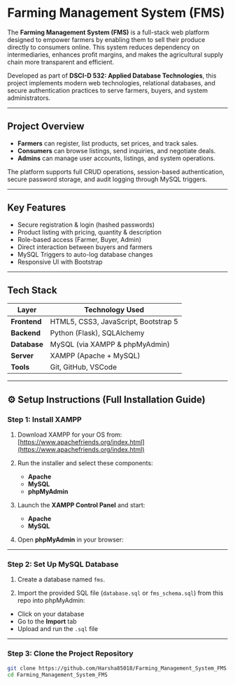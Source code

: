 #  Farming Management System (FMS)

The **Farming Management System (FMS)** is a full-stack web platform designed to empower farmers by enabling them to sell their produce directly to consumers online. This system reduces dependency on intermediaries, enhances profit margins, and makes the agricultural supply chain more transparent and efficient.

Developed as part of **DSCI-D 532: Applied Database Technologies**, this project implements modern web technologies, relational databases, and secure authentication practices to serve farmers, buyers, and system administrators.

---

##  Project Overview

-  **Farmers** can register, list products, set prices, and track sales.
-  **Consumers** can browse listings, send inquiries, and negotiate deals.
-  **Admins** can manage user accounts, listings, and system operations.

The platform supports full CRUD operations, session-based authentication, secure password storage, and audit logging through MySQL triggers.

---

##  Key Features

-  Secure registration & login (hashed passwords)
-  Product listing with pricing, quantity & description
-  Role-based access (Farmer, Buyer, Admin)
-  Direct interaction between buyers and farmers
-  MySQL Triggers to auto-log database changes
-  Responsive UI with Bootstrap

---

##  Tech Stack

| Layer         | Technology Used                                |
|---------------|-------------------------------------------------|
| **Frontend**  | HTML5, CSS3, JavaScript, Bootstrap 5            |
| **Backend**   | Python (Flask), SQLAlchemy                      |
| **Database**  | MySQL (via XAMPP & phpMyAdmin)                  |
| **Server**    | XAMPP (Apache + MySQL)                          |
| **Tools**     | Git, GitHub, VSCode                             |

---

## ⚙️ Setup Instructions (Full Installation Guide)

###  Step 1: Install XAMPP

1. Download XAMPP for your OS from:  
    [https://www.apachefriends.org/index.html](https://www.apachefriends.org/index.html)

2. Run the installer and select these components:
   - **Apache**
   - **MySQL**
   - **phpMyAdmin**

3. Launch the **XAMPP Control Panel** and start:
   -  **Apache**
   -  **MySQL**

4. Open **phpMyAdmin** in your browser:  

---

###  Step 2: Set Up MySQL Database

1. Create a database named `fms`.

2. Import the provided SQL file (`database.sql` or `fms_schema.sql`) from this repo into phpMyAdmin:
- Click on your database
- Go to the **Import** tab
- Upload and run the `.sql` file

---

###  Step 3: Clone the Project Repository

```bash
git clone https://github.com/Harsha85018/Farming_Management_System_FMS.git
cd Farming_Management_System_FMS
